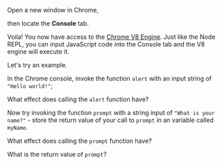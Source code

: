 Open a new window in Chrome,

then locate the **Console** tab.

Voila! You now have access to the [Chrome V8 Engine](https://www.cloudflare.com/en-gb/learning/serverless/glossary/what-is-chrome-v8/).
Just like the Node REPL, you can input JavaScript code into the Console tab and the V8 engine will execute it.

Let's try an example.

In the Chrome console,
invoke the function `alert` with an input string of `"Hello world!"`;

What effect does calling the `alert` function have?
<!-- The alert() method displays an alert box with a message and an OK button.  -->

Now try invoking the function `prompt` with a string input of `"What is your name?"` - store the return value of your call to `prompt` in an variable called `myName`.
<!-- let myName = "Aisha"; -->

What effect does calling the `prompt` function have?
<!-- The prompt() method displays a dialog box that prompts the user for input. -->
What is the return value of `prompt`?
<!-- The string "what is your name?" with an input box where you could assign the value to the question. -->
